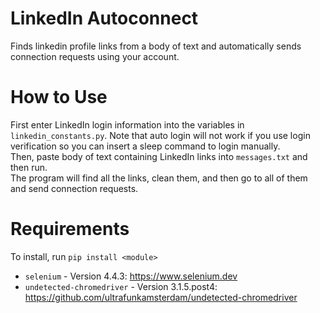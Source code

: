 # LinkedIn Autoconnect
Finds linkedin profile links from a body of text and automatically sends connection requests using your account.
# How to Use
First enter LinkedIn login information into the variables in `linkedin_constants.py`. Note that auto login will not work if you use login verification so you can insert a sleep command to login manually.  
Then, paste body of text containing LinkedIn links into `messages.txt` and then run.  
The program will find all the links, clean them, and then go to all of them and send connection requests.
# Requirements
To install, run `pip install <module>`  
- `selenium` - Version 4.4.3:  https://www.selenium.dev  
- `undetected-chromedriver` - Version 3.1.5.post4: https://github.com/ultrafunkamsterdam/undetected-chromedriver  
